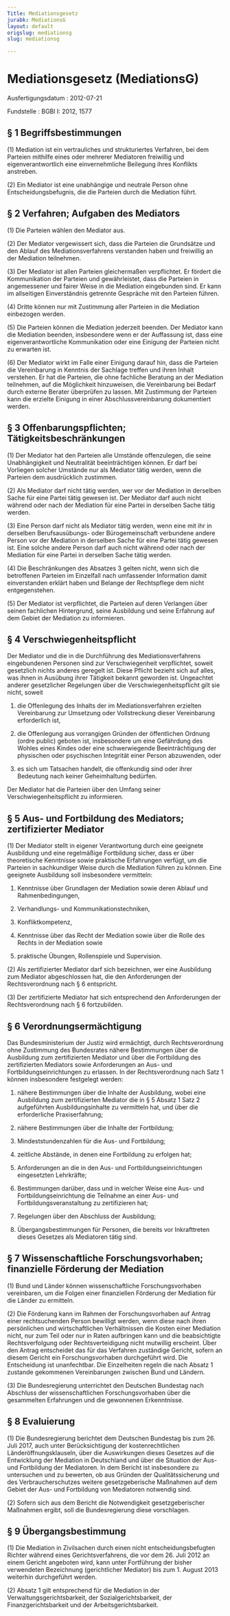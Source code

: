 ```yaml
---
Title: Mediationsgesetz
jurabk: MediationsG
layout: default
origslug: mediationsg
slug: mediationsg

---
```


# Mediationsgesetz (MediationsG)

Ausfertigungsdatum
:   2012-07-21

Fundstelle
:   BGBl I: 2012, 1577

## § 1 Begriffsbestimmungen

(1) Mediation ist ein vertrauliches und strukturiertes Verfahren, bei
dem Parteien mithilfe eines oder mehrerer Mediatoren freiwillig und
eigenverantwortlich eine einvernehmliche Beilegung ihres Konflikts
anstreben.

(2) Ein Mediator ist eine unabhängige und neutrale Person ohne
Entscheidungsbefugnis, die die Parteien durch die Mediation führt.

## § 2 Verfahren; Aufgaben des Mediators

(1) Die Parteien wählen den Mediator aus.

(2) Der Mediator vergewissert sich, dass die Parteien die Grundsätze
und den Ablauf des Mediationsverfahrens verstanden haben und
freiwillig an der Mediation teilnehmen.

(3) Der Mediator ist allen Parteien gleichermaßen verpflichtet. Er
fördert die Kommunikation der Parteien und gewährleistet, dass die
Parteien in angemessener und fairer Weise in die Mediation eingebunden
sind. Er kann im allseitigen Einverständnis getrennte Gespräche mit
den Parteien führen.

(4) Dritte können nur mit Zustimmung aller Parteien in die Mediation
einbezogen werden.

(5) Die Parteien können die Mediation jederzeit beenden. Der Mediator
kann die Mediation beenden, insbesondere wenn er der Auffassung ist,
dass eine eigenverantwortliche Kommunikation oder eine Einigung der
Parteien nicht zu erwarten ist.

(6) Der Mediator wirkt im Falle einer Einigung darauf hin, dass die
Parteien die Vereinbarung in Kenntnis der Sachlage treffen und ihren
Inhalt verstehen. Er hat die Parteien, die ohne fachliche Beratung an
der Mediation teilnehmen, auf die Möglichkeit hinzuweisen, die
Vereinbarung bei Bedarf durch externe Berater überprüfen zu lassen.
Mit Zustimmung der Parteien kann die erzielte Einigung in einer
Abschlussvereinbarung dokumentiert werden.

## § 3 Offenbarungspflichten; Tätigkeitsbeschränkungen

(1) Der Mediator hat den Parteien alle Umstände offenzulegen, die
seine Unabhängigkeit und Neutralität beeinträchtigen können. Er darf
bei Vorliegen solcher Umstände nur als Mediator tätig werden, wenn die
Parteien dem ausdrücklich zustimmen.

(2) Als Mediator darf nicht tätig werden, wer vor der Mediation in
derselben Sache für eine Partei tätig gewesen ist. Der Mediator darf
auch nicht während oder nach der Mediation für eine Partei in
derselben Sache tätig werden.

(3) Eine Person darf nicht als Mediator tätig werden, wenn eine mit
ihr in derselben Berufsausübungs- oder Bürogemeinschaft verbundene
andere Person vor der Mediation in derselben Sache für eine Partei
tätig gewesen ist. Eine solche andere Person darf auch nicht während
oder nach der Mediation für eine Partei in derselben Sache tätig
werden.

(4) Die Beschränkungen des Absatzes 3 gelten nicht, wenn sich die
betroffenen Parteien im Einzelfall nach umfassender Information damit
einverstanden erklärt haben und Belange der Rechtspflege dem nicht
entgegenstehen.

(5) Der Mediator ist verpflichtet, die Parteien auf deren Verlangen
über seinen fachlichen Hintergrund, seine Ausbildung und seine
Erfahrung auf dem Gebiet der Mediation zu informieren.

## § 4 Verschwiegenheitspflicht

Der Mediator und die in die Durchführung des Mediationsverfahrens
eingebundenen Personen sind zur Verschwiegenheit verpflichtet, soweit
gesetzlich nichts anderes geregelt ist. Diese Pflicht bezieht sich auf
alles, was ihnen in Ausübung ihrer Tätigkeit bekannt geworden ist.
Ungeachtet anderer gesetzlicher Regelungen über die
Verschwiegenheitspflicht gilt sie nicht, soweit

1.  die Offenlegung des Inhalts der im Mediationsverfahren erzielten
    Vereinbarung zur Umsetzung oder Vollstreckung dieser Vereinbarung
    erforderlich ist,


2.  die Offenlegung aus vorrangigen Gründen der öffentlichen Ordnung
    (ordre public) geboten ist, insbesondere um eine Gefährdung des Wohles
    eines Kindes oder eine schwerwiegende Beeinträchtigung der physischen
    oder psychischen Integrität einer Person abzuwenden, oder


3.  es sich um Tatsachen handelt, die offenkundig sind oder ihrer
    Bedeutung nach keiner Geheimhaltung bedürfen.



Der Mediator hat die Parteien über den Umfang seiner
Verschwiegenheitspflicht zu informieren.

## § 5 Aus- und Fortbildung des Mediators; zertifizierter Mediator

(1) Der Mediator stellt in eigener Verantwortung durch eine geeignete
Ausbildung und eine regelmäßige Fortbildung sicher, dass er über
theoretische Kenntnisse sowie praktische Erfahrungen verfügt, um die
Parteien in sachkundiger Weise durch die Mediation führen zu können.
Eine geeignete Ausbildung soll insbesondere vermitteln:

1.  Kenntnisse über Grundlagen der Mediation sowie deren Ablauf und
    Rahmenbedingungen,


2.  Verhandlungs- und Kommunikationstechniken,


3.  Konfliktkompetenz,


4.  Kenntnisse über das Recht der Mediation sowie über die Rolle des
    Rechts in der Mediation sowie


5.  praktische Übungen, Rollenspiele und Supervision.




(2) Als zertifizierter Mediator darf sich bezeichnen, wer eine
Ausbildung zum Mediator abgeschlossen hat, die den Anforderungen der
Rechtsverordnung nach § 6 entspricht.

(3) Der zertifizierte Mediator hat sich entsprechend den Anforderungen
der Rechtsverordnung nach § 6 fortzubilden.

## § 6 Verordnungsermächtigung

Das Bundesministerium der Justiz wird ermächtigt, durch
Rechtsverordnung ohne Zustimmung des Bundesrates nähere Bestimmungen
über die Ausbildung zum zertifizierten Mediator und über die
Fortbildung des zertifizierten Mediators sowie Anforderungen an Aus-
und Fortbildungseinrichtungen zu erlassen. In der Rechtsverordnung
nach Satz 1 können insbesondere festgelegt werden:

1.  nähere Bestimmungen über die Inhalte der Ausbildung, wobei eine
    Ausbildung zum zertifizierten Mediator die in § 5 Absatz 1 Satz 2
    aufgeführten Ausbildungsinhalte zu vermitteln hat, und über die
    erforderliche Praxiserfahrung;


2.  nähere Bestimmungen über die Inhalte der Fortbildung;


3.  Mindeststundenzahlen für die Aus- und Fortbildung;


4.  zeitliche Abstände, in denen eine Fortbildung zu erfolgen hat;


5.  Anforderungen an die in den Aus- und Fortbildungseinrichtungen
    eingesetzten Lehrkräfte;


6.  Bestimmungen darüber, dass und in welcher Weise eine Aus- und
    Fortbildungseinrichtung die Teilnahme an einer Aus- und
    Fortbildungsveranstaltung zu zertifizieren hat;


7.  Regelungen über den Abschluss der Ausbildung;


8.  Übergangsbestimmungen für Personen, die bereits vor Inkrafttreten
    dieses Gesetzes als Mediatoren tätig sind.

## § 7 Wissenschaftliche Forschungsvorhaben; finanzielle Förderung der Mediation

(1) Bund und Länder können wissenschaftliche Forschungsvorhaben
vereinbaren, um die Folgen einer finanziellen Förderung der Mediation
für die Länder zu ermitteln.

(2) Die Förderung kann im Rahmen der Forschungsvorhaben auf Antrag
einer rechtsuchenden Person bewilligt werden, wenn diese nach ihren
persönlichen und wirtschaftlichen Verhältnissen die Kosten einer
Mediation nicht, nur zum Teil oder nur in Raten aufbringen kann und
die beabsichtigte Rechtsverfolgung oder Rechtsverteidigung nicht
mutwillig erscheint. Über den Antrag entscheidet das für das Verfahren
zuständige Gericht, sofern an diesem Gericht ein Forschungsvorhaben
durchgeführt wird. Die Entscheidung ist unanfechtbar. Die Einzelheiten
regeln die nach Absatz 1 zustande gekommenen Vereinbarungen zwischen
Bund und Ländern.

(3) Die Bundesregierung unterrichtet den Deutschen Bundestag nach
Abschluss der wissenschaftlichen Forschungsvorhaben über die
gesammelten Erfahrungen und die gewonnenen Erkenntnisse.

## § 8 Evaluierung

(1) Die Bundesregierung berichtet dem Deutschen Bundestag bis zum 26.
Juli 2017, auch unter Berücksichtigung der kostenrechtlichen
Länderöffnungsklauseln, über die Auswirkungen dieses Gesetzes auf die
Entwicklung der Mediation in Deutschland und über die Situation der
Aus- und Fortbildung der Mediatoren. In dem Bericht ist insbesondere
zu untersuchen und zu bewerten, ob aus Gründen der Qualitätssicherung
und des Verbraucherschutzes weitere gesetzgeberische Maßnahmen auf dem
Gebiet der Aus- und Fortbildung von Mediatoren notwendig sind.

(2) Sofern sich aus dem Bericht die Notwendigkeit gesetzgeberischer
Maßnahmen ergibt, soll die Bundesregierung diese vorschlagen.

## § 9 Übergangsbestimmung

(1) Die Mediation in Zivilsachen durch einen nicht
entscheidungsbefugten Richter während eines Gerichtsverfahrens, die
vor dem 26. Juli 2012 an einem Gericht angeboten wird, kann unter
Fortführung der bisher verwendeten Bezeichnung (gerichtlicher
Mediator) bis zum 1. August 2013 weiterhin durchgeführt werden.

(2) Absatz 1 gilt entsprechend für die Mediation in der
Verwaltungsgerichtsbarkeit, der Sozialgerichtsbarkeit, der
Finanzgerichtsbarkeit und der Arbeitsgerichtsbarkeit.

